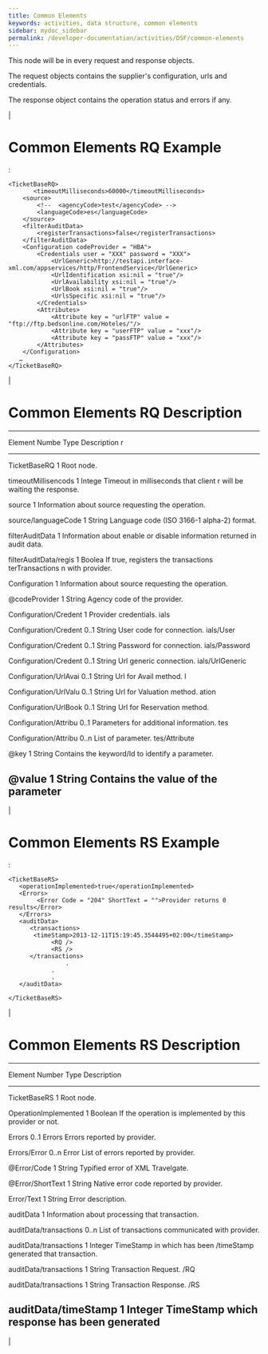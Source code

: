 ```yaml
---
title: Common Elements
keywords: activities, data structure, common elements
sidebar: mydoc_sidebar
permalink: /developer-documentation/activities/DSF/common-elements
---
```


This node will be in every request and response objects.

The request objects contains the supplier's configuration, urls and
credentials.

The response object contains the operation status and errors if any.

|

Common Elements RQ Example
==========================

:

    <TicketBaseRQ>
           <timeoutMilliseconds>60000</timeoutMilliseconds>
        <source>
            <!--  <agencyCode>test</agencyCode> -->
            <languageCode>es</languageCode>
        </source>
        <filterAuditData>
            <registerTransactions>false</registerTransactions>
        </filterAuditData>
        <Configuration codeProvider = "HBA">
            <Credentials user = "XXX" password = "XXX">
                <UrlGeneric>http://testapi.interface-xml.com/appservices/http/FrontendService</UrlGeneric>
                <UrlIdentification xsi:nil = "true"/>
                <UrlAvailability xsi:nil = "true"/>
                <UrlBook xsi:nil = "true"/>
                <UrlsSpecific xsi:nil = "true"/>
            </Credentials>
            <Attributes>
                <Attribute key = "urlFTP" value = "ftp://ftp.bedsonline.com/Hoteles/"/>
                <Attribute key = "userFTP" value = "xxx"/>
                <Attribute key = "passFTP" value = "xxx"/>
            </Attributes>
        </Configuration>
       …
    </TicketBaseRQ>

|

Common Elements RQ Description
==============================

  --------------------------------------------------------------------------
  Element               Numbe Type   Description
                        r            
  --------------------- ----- ------ ---------------------------------------
  TicketBaseRQ          1            Root node.

  timeoutMillisencods   1     Intege Timeout in milliseconds that client
                              r      will be waiting the response.

  source                1            Information about source requesting the
                                     operation.

  source/languageCode   1     String Language code (ISO 3166-1 alpha-2)
                                     format.

  filterAuditData       1            Information about enable or disable
                                     information returned in audit data.

  filterAuditData/regis 1     Boolea If true, registers the transactions
  terTransactions             n      with provider.

  Configuration         1            Information about source requesting the
                                     operation.

  @codeProvider         1     String Agency code of the provider.

  Configuration/Credent 1            Provider credentials.
  ials                               

  Configuration/Credent 0..1  String User code for connection.
  ials/User                          

  Configuration/Credent 0..1  String Password for connection.
  ials/Password                      

  Configuration/Credent 0..1  String Url generic connection.
  ials/UrlGeneric                    

  Configuration/UrlAvai 0..1  String Url for Avail method.
  l                                  

  Configuration/UrlValu 0..1  String Url for Valuation method.
  ation                              

  Configuration/UrlBook 0..1  String Url for Reservation method.

  Configuration/Attribu 0..1         Parameters for additional information.
  tes                                

  Configuration/Attribu 0..n         List of parameter.
  tes/Attribute                      

  @key                  1     String Contains the keyword/Id to identify a
                                     parameter.

  @value                1     String Contains the value of the parameter
  --------------------------------------------------------------------------

|

Common Elements RS Example
==========================

:

    <TicketBaseRS>
       <operationImplemented>true</operationImplemented>
       <Errors>
            <Error Code = "204" ShortText = "">Provider returns 0 results</Error>
       </Errors>
       <auditData>
          <transactions>
           <timeStamp>2013-12-11T15:19:45.3544495+02:00</timeStamp>
                <RQ />
                <RS />
          </transactions>
                    .
                .
                .
       </auditData>

    </TicketBaseRS>

|

Common Elements RS Description
==============================

  --------------------------------------------------------------------------
  Element                Number Type    Description
  ---------------------- ------ ------- ------------------------------------
  TicketBaseRS           1              Root node.

  OperationImplemented   1      Boolean If the operation is implemented by
                                        this provider or not.

  Errors                 0..1   Errors  Errors reported by provider.

  Errors/Error           0..n   Error   List of errors reported by provider.

  @Error/Code            1      String  Typified error of XML Travelgate.

  @Error/ShortText       1      String  Native error code reported by
                                        provider.

  Error/Text             1      String  Error description.

  auditData              1              Information about processing that
                                        transaction.

  auditData/transactions 0..n           List of transactions communicated
                                        with provider.

  auditData/transactions 1      Integer TimeStamp in which has been
  /timeStamp                            generated that transaction.

  auditData/transactions 1      String  Transaction Request.
  /RQ                                   

  auditData/transactions 1      String  Transaction Response.
  /RS                                   

  auditData/timeStamp    1      Integer TimeStamp which response has been
                                        generated
  --------------------------------------------------------------------------

|
